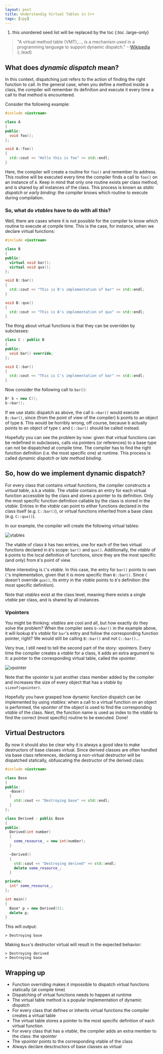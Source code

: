 ```yaml
---
layout: post
title: Understandig Virtual Tables in C++
tags: [cpp]
---
```

1. this unordered seed list will be replaced by the toc
{:toc .large-only}

> "A virtual method table (VMT),..., is a mechanism used in a programming language to support dynamic dispatch." --[Wikipedia](https://en.wikipedia.org/wiki/Virtual_method_table)
{:.lead}

## What does _dynamic dispatch_ mean?

In this context, dispatching just refers to the action of finding the right function to call. In the general case, when you define a method inside a class, the compiler will remember its definition and execute it every time a call to that method is encountered.

Consider the following example:

~~~cpp
#include <iostream>

class A
{
public:
  void foo();
};

void A::foo()
{
  std::cout << "Hello this is foo" << std::endl;
}
~~~
Here, the compiler will create a routine for `foo()` and remember its address. This routine will be executed every time the compiler finds a call to `foo()` on an instance of `A`. Keep in mind that only one routine exists per class method, and is shared by all instances of the class. This process is known as _static dispatch_ or _early binding_: the compiler knows which routine to execute during compilation.

### So, what do _vtables_ have to do with all this?

Well, there are cases where it is not possible for the compiler to know which routine to execute at compile time. This is the case, for instance,  when we declare virtual functions:

~~~cpp
#include <iostream>

class B
{
public:
  virtual void bar();
  virtual void qux();
};

void B::bar()
{
  std::cout << "This is B's implementation of bar" << std::endl;
}

void B::qux()
{
  std::cout << "This is B's implementation of qux" << std::endl;
}
~~~

The thing about virtual functions is that they can be overriden by subclasses:

~~~cpp
class C : public B
{
public:
  void bar() override;
};

void C::bar()
{
  std::cout << "This is C's implementation of bar" << std::endl;
}
~~~

Now consider the following call to `bar()`:
~~~cpp
B* b = new C();
b->bar();
~~~

If we use static dispatch as above, the call `b->bar()` would execute `B::bar()`, since (from the point of view of the compiler) b points to an object of type `B`. This would be horribly wrong, off course, because b actually points to an object of type `C` and `C::bar()` should be called instead.

Hopefully you can see the problem by now: given that virtual functions can be redefined in subclasses, calls via pointers (or references) to a base type can not be dispatched at compile time. The compiler has to find the right function definition (i.e. the most specific one) at runtime. This process is called _dynamic dispatch_ or _late method binding_.

## So, how do we implement dynamic dispatch?

For every class that contains virtual functions, the compiler constructs a _virtual table_, a.k.a _vtable_.
The _vtable_ contains an entry for each virtual function accessible by the class and stores a pointer to its definition. Only the most specific function definition callable by the class is stored in the _vtable_. Entries in the _vtable_ can point to either functions declared in the class itself (e.g. `C::bar()`), or virtual functions inherited from a base class (e.g. `C::qux()`).

In our example, the compiler will create the following virtual tables:

![vtables](/assets/img/posts/vtables/vtables.png "vtables")

The vtable of class `B` has two entries, one for each of the two virtual functions declared in `B`'s scope: `bar()` and `qux()`. Additionally, the _vtable_ of `B` points to the local definition of functions, since they are the most specific (and only) from `B`'s point of view.

More interesting is `C`'s _vtable_. In this case, the entry for `bar()` points to own `C`'s implementation, given that it is more specific than `B::bar()`. Since `C` doesn't override `qux()`, its entry in the _vtable_ points to `B`'s definition (the most specific definition).

Note that _vtables_ exist at the class level, meaning there exists a single _vtable_ per class, and is shared by all instances.

### Vpointers

You might be thinking: _vtables_ are cool and all, but how exactly do they solve the problem?
When the compiler sees `b->bar()` in the example above, it will lookup `B`'s _vtable_ for `bar`'s entry and follow the corresponding function pointer, right? We would still be calling `B::bar()` and not `C::bar()`...

Very true, I still need to tell the second part of the story: _vpointers_. Every time the compiler creates a _vtable_ for a class, it adds an extra argument to it: a pointer to the corresponding virtual table, called the _vpointer_.

![vpointer](/assets/img/posts/vtables/vpointer.png "vpointer")

Note that the _vpointer_ is just another class member added by the compiler and increases the size of every object that has a _vtable_ by `sizeof(vpointer)`.

Hopefully you have grasped how dynamic function dispatch can be implemented by using _vtables_: when a call to a virtual function on an object is performed, the _vpointer_ of the object is used to find the corresponding _vtable_ of the class. Next, the function name is used as index to the _vtable_ to find the correct (most specific) routine to be executed. Done!

## Virtual Destructors

By now it should also be clear why it is always a good idea to make destructors of base classes virtual. Since derived classes are often handled via base class references, declaring a non-virtual destructor will be dispatched statically, obfuscating the destructor of the derived class:

~~~cpp
#include <iostream>

class Base
{
public:
  ~Base()
  {
    std::cout << "Destroying base" << std::endl;
  }
};

class Derived : public Base
{
public:
  Derived(int number)
  {
    some_resource_ = new int(number);
  }

  ~Derived()
  {
    std::cout << "Destroying derived" << std::endl;
    delete some_resource_;
  }

private:
  int* some_resource_;
};

int main()
{
  Base* p = new Derived(5);
  delete p;
}
~~~

This will output:

```
> Destroying base
```

Making `Base`'s destructor virtual will result in the expected behavior:

```
> Destroying derived
> Destroying base
```

## Wrapping up

* Function overriding makes it impossible to dispatch virtual functions statically (at compile time)
* Dispatching of virtual functions needs to happen at runtime
* The virtual table method is a popular implementation of dynamic dispatch
* For every class that defines or inherits virtual functions the compiler creates a virtual table
* The virtual table stores a pointer to the most specific definition of each virtual function
* For every class that has a _vtable_, the compiler adds an extra member to the class: the _vpointer_
* The _vpointer_ points to the corresponding vtable of the class
* Always declare desctructors of base classes as virtual
